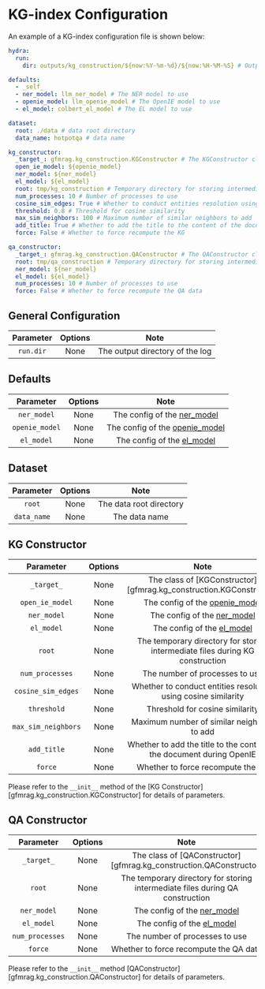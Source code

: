 # KG-index Configuration

An example of a KG-index configuration file is shown below:

```yaml
hydra:
  run:
    dir: outputs/kg_construction/${now:%Y-%m-%d}/${now:%H-%M-%S} # Output directory

defaults:
  - _self_
  - ner_model: llm_ner_model # The NER model to use
  - openie_model: llm_openie_model # The OpenIE model to use
  - el_model: colbert_el_model # The EL model to use

dataset:
  root: ./data # data root directory
  data_name: hotpotqa # data name

kg_constructor:
  _target_: gfmrag.kg_construction.KGConstructor # The KGConstructor class
  open_ie_model: ${openie_model}
  ner_model: ${ner_model}
  el_model: ${el_model}
  root: tmp/kg_construction # Temporary directory for storing intermediate files during KG construction
  num_processes: 10 # Number of processes to use
  cosine_sim_edges: True # Whether to conduct entities resolution using cosine similarity
  threshold: 0.8 # Threshold for cosine similarity
  max_sim_neighbors: 100 # Maximum number of similar neighbors to add
  add_title: True # Whether to add the title to the content of the document during OpenIE
  force: False # Whether to force recompute the KG

qa_constructor:
  _target_: gfmrag.kg_construction.QAConstructor # The QAConstructor class
  root: tmp/qa_construction # Temporary directory for storing intermediate files during QA construction
  ner_model: ${ner_model}
  el_model: ${el_model}
  num_processes: 10 # Number of processes to use
  force: False # Whether to force recompute the QA data
```

## General Configuration

| Parameter | Options |              Note               |
| :-------: | :-----: | :-----------------------------: |
| `run.dir` |  None   | The output directory of the log |

## Defaults

|   Parameter    | Options |                            Note                             |
| :------------: | :-----: | :---------------------------------------------------------: |
|  `ner_model`   |  None   |    The config of the [ner_model](ner_model_config.md)    |
| `openie_model` |  None   | The config of the [openie_model](openie_model_config.md) |
|   `el_model`   |  None   |     The config of the [el_model](el_model_config.md)     |

## Dataset

|  Parameter  | Options |              Note               |
| :---------: | :-----: | :-----------------------------: |
|   `root`    |  None   | The data root directory |
| `data_name` |  None   | The data name |

## KG Constructor

|      Parameter      |     Options     |                                 Note                                  |
| :-----------------: | :-------------: | :-------------------------------------------------------------------: |
|     `_target_`      |      None       |          The class of [KGConstructor][gfmrag.kg_construction.KGConstructor]           |
|   `open_ie_model`   |      None       | The config of the [openie_model](openie_model_config.md) |
|     `ner_model`     |      None       |    The config of the [ner_model](ner_model_config.md)    |
|     `el_model`      |      None       |     The config of the [el_model](el_model_config.md)     |
|       `root`        |      None       | The temporary directory for storing intermediate files during KG construction |
|   `num_processes`   |      None       | The number of processes to use |
| `cosine_sim_edges`  |      None       | Whether to conduct entities resolution using cosine similarity |
|     `threshold`     |      None       | Threshold for cosine similarity |
| `max_sim_neighbors` |      None       | Maximum number of similar neighbors to add |
|     `add_title`     |      None       | Whether to add the title to the content of the document during OpenIE |
|      `force`        |      None       | Whether to force recompute the KG |


Please refer to the `__init__` method of the [KG Constructor][gfmrag.kg_construction.KGConstructor] for details of parameters.


## QA Constructor

|      Parameter      |     Options     |                                 Note                                  |
| :-----------------: | :-------------: | :-------------------------------------------------------------------: |
|     `_target_`      |      None       |          The class of [QAConstructor][gfmrag.kg_construction.QAConstructor]           |
|       `root`        |      None       | The temporary directory for storing intermediate files during QA construction |
|     `ner_model`     |      None       |    The config of the [ner_model](ner_model_config.md)    |
|     `el_model`      |      None       |     The config of the [el_model](el_model_config.md)     |
|   `num_processes`   |      None       | The number of processes to use |
|      `force`        |      None       | Whether to force recompute the QA data |

Please refer to the `__init__` method [QAConstructor][gfmrag.kg_construction.QAConstructor] for details of parameters.
